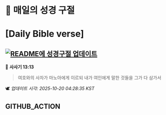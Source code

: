 # 🙏 매일의 성경 구절
# [Daily Bible verse]
## [![README에 성경구절 업데이트](https://github.com/DONGSUKA/first_test/actions/workflows/update-readme-bible.yml/badge.svg)](https://github.com/DONGSUKA/first_test/actions/workflows/update-readme-bible.yml)
<!-- START_BIBLE_VERSE -->
📖 **사사기 13:13**
> 여호와의 사자가 마노아에게 이르되 내가 여인에게 말한 것들을 그가 다 삼가서

🕊️ _업데이트 시각: 2025-10-20 04:28:35 KST_
  <!-- END_BIBLE_VERSE -->
## GITHUB_ACTION
